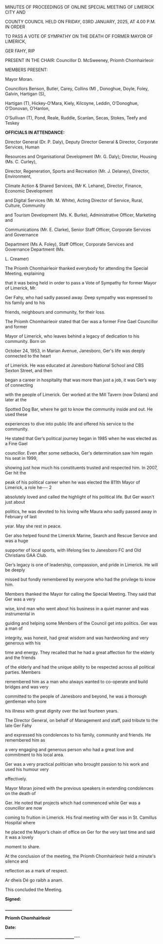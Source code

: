 MINUTES OF PROCEEDINGS OF ONLINE SPECIAL MEETING OF LIMERICK CITY AND

COUNTY COUNCIL HELD ON FRIDAY, 03RD JANUARY, 2025, AT 4.00 P.M. IN ORDER

TO PASS A VOTE OF SYMPATHY ON THE DEATH OF FORMER MAYOR OF LIMERICK,

GER FAHY, RIP

PRESENT IN THE CHAIR: Councillor D. McSweeney, Príomh Chomhairleoir

MEMBERS PRESENT:

Mayor Moran.

Councillors Benson, Butler, Carey, Collins (M) , Donoghue, Doyle, Foley, Galvin, Hartigan (S),

Hartigan (T), Hickey-O’Mara, Kiely, Kilcoyne, Leddin, O’Donoghue, O’Donovan, O’Hanlon,

O’Sullivan (T), Pond, Reale, Ruddle, Scanlan, Secas, Stokes, Teefy and Teskey

**OFFICIALS IN ATTENDANCE:**

Director General (Dr. P. Daly), Deputy Director General & Director, Corporate Services, Human

Resources and Organisational Development (Mr. G. Daly); Director, Housing (Ms. C. Curley),

Director, Regeneration, Sports and Recreation (Mr. J. Delaney), Director, Environment,

Climate Action & Shared Services, (Mr K. Lehane), Director, Finance, Economic Development

and Digital Services (Mr. M. White), Acting Director of Service, Rural, Culture, Community

and Tourism Development (Ms. K. Burke), Administrative Officer, Marketing and

Communications (Mr. E. Clarke), Senior Staff Officer, Corporate Services and Governance

Department (Ms A. Foley), Staff Officer, Corporate Services and Governance Department (Ms.

L. Creamer)

The Príomh Chomhairleoir thanked everybody for attending the Special Meeting, explaining

that it was being held in order to pass a Vote of Sympathy for former Mayor of Limerick, Mr.

Ger Fahy, who had sadly passed away. Deep sympathy was expressed to his family and to his

friends, neighbours and community, for their loss.

The Príomh Chomhairleoir stated that Ger was a former Fine Gael Councillor and former

Mayor of Limerick, who leaves behind a legacy of dedication to his community. Born on

October 24, 1953, in Marian Avenue, Janesboro, Ger's life was deeply connected to the heart

of Limerick. He was educated at Janesboro National School and CBS Sexton Street, and then

began a career in hospitality that was more than just a job, it was Ger’s way of connecting

with the people of Limerick. Ger worked at the Mill Tavern (now Dolans) and later at the

Spotted Dog Bar, where he got to know the community inside and out. He used these

experiences to dive into public life and offered his service to the community.

He stated that Ger’s political journey began in 1985 when he was elected as a Fine Gael

councillor. Even after some setbacks, Ger's determination saw him regain his seat in 1999,

showing just how much his constituents trusted and respected him. In 2007, Ger hit the

peak of his political career when he was elected the 811th Mayor of Limerick, a role he---
2

absolutely loved and called the highlight of his political life. But Ger wasn't just about

politics, he was devoted to his loving wife Maura who sadly passed away in February of last

year. May she rest in peace.

Ger also helped found the Limerick Marine, Search and Rescue Service and was a huge

supporter of local sports, with lifelong ties to Janesboro FC and Old Christians GAA Club.

Ger’s legacy is one of leadership, compassion, and pride in Limerick. He will be deeply

missed but fondly remembered by everyone who had the privilege to know him.

Members thanked the Mayor for calling the Special Meeting. They said that Ger was a very

wise, kind man who went about his business in a quiet manner and was instrumental in

guiding and helping some Members of the Council get into politics. Ger was a man of

integrity, was honest, had great wisdom and was hardworking and very generous with his

time and energy. They recalled that he had a great affection for the elderly and the friends

of the elderly and had the unique ability to be respected across all political parties. Members

remembered him as a man who always wanted to co-operate and build bridges and was very

committed to the people of Janesboro and beyond, he was a thorough gentleman who bore

his illness with great dignity over the last fourteen years.

The Director General, on behalf of Management and staff, paid tribute to the late Ger Fahy

and expressed his condolences to his family, community and friends. He remembered him as

a very engaging and generous person who had a great love and commitment to his local area.

Ger was a very practical politician who brought passion to his work and used his humour very

effectively.

Mayor Moran joined with the previous speakers in extending condolences on the death of

Ger. He noted that projects which had commenced while Ger was a councillor are now

coming to fruition in Limerick. His final meeting with Ger was in St. Camillus Hospital where

he placed the Mayor’s chain of office on Ger for the very last time and said it was a lovely

moment to share.

At the conclusion of the meeting, the Príomh Chomhairleoir held a minute's silence and

reflection as a mark of respect.

Ar dheis Dé go raibh a anam.

This concluded the Meeting.

**Signed:**

**\_\_\_\_\_\_\_\_\_\_\_\_\_\_\_\_\_\_\_\_\_\_\_\_\_\_\_\_\_\_\_\_\_**

**Príomh Chomhairleoir**

**Date:**

**\_\_\_\_\_\_\_\_\_\_\_\_\_\_\_\_\_\_\_\_\_\_\_\_\_\_\_\_\_\_\_\_\_\_**---
